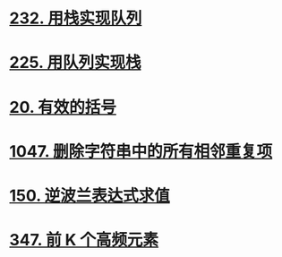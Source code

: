 
# [232. 用栈实现队列](https://leetcode.cn/problems/implement-queue-using-stacks/)


# [225. 用队列实现栈](https://leetcode.cn/problems/implement-stack-using-queues/)


# [20. 有效的括号](https://leetcode.cn/problems/valid-parentheses/)



# [1047. 删除字符串中的所有相邻重复项](https://leetcode.cn/problems/remove-all-adjacent-duplicates-in-string/)


# [150. 逆波兰表达式求值](https://leetcode.cn/problems/evaluate-reverse-polish-notation/)


# [347. 前 K 个高频元素](https://leetcode.cn/problems/top-k-frequent-elements/)


